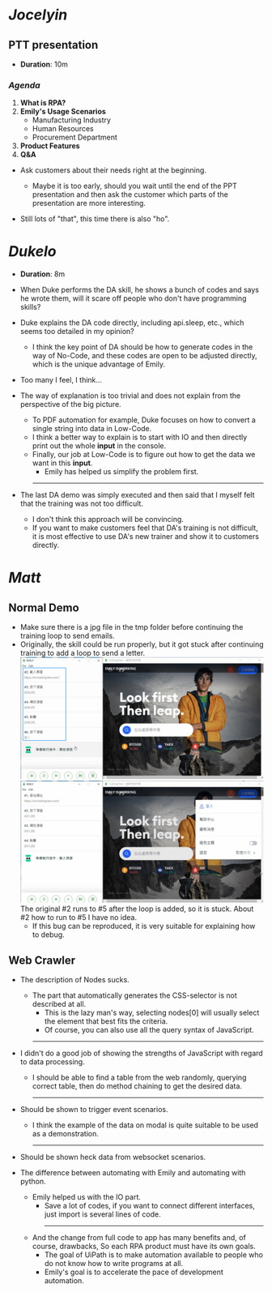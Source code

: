 # **_Jocelyin_**

## **PTT presentation**

- **Duration**: 10m

### **_Agenda_**

1. **What is RPA?**
2. **Emily's Usage Scenarios**
   - Manufacturing Industry
   - Human Resources
   - Procurement Department
3. **Product Features**
4. **Q&A**

- Ask customers about their needs right at the beginning.

  - Maybe it is too early, should you wait until the end of the PPT presentation and then ask the customer which parts of the presentation are more interesting.

- Still lots of "that", this time there is also "ho".

# **_Dukelo_**

- **Duration**: 8m

- When Duke performs the DA skill, he shows a bunch of codes and says he wrote them, will it scare off people who don't have programming skills?
- Duke explains the DA code directly, including api.sleep, etc., which seems too detailed in my opinion?

  - I think the key point of DA should be how to generate codes in the way of No-Code, and these codes are open to be adjusted directly, which is the unique advantage of Emily.

- Too many I feel, I think...

- The way of explanation is too trivial and does not explain from the perspective of the big picture.

  - To PDF automation for example, Duke focuses on how to convert a single string into data in Low-Code.
  - I think a better way to explain is to start with IO and then directly print out the whole **input** in the console.
  - Finally, our job at Low-Code is to figure out how to get the data we want in this **input**.
    - Emily has helped us simplify the problem first.
    ***

- The last DA demo was simply executed and then said that I myself felt that the training was not too difficult.
  - I don't think this approach will be convincing.
  - If you want to make customers feel that DA's training is not difficult, it is most effective to use DA's new trainer and show it to customers directly.

# **_Matt_**

## **Normal Demo**

- Make sure there is a jpg file in the tmp folder before continuing the training loop to send emails.
- Originally, the skill could be run properly, but it got stuck after continuing training to add a loop to send a letter.
  ![alt before](pic/bandicam%202022-09-20%2014-55-37-880.jpg)
  ![alt after](pic/bandicam%202022-09-20%2014-56-09-006.jpg)
  The original #2 runs to #5 after the loop is added, so it is stuck. About #2 how to run to #5 I have no idea.
  - If this bug can be reproduced, it is very suitable for explaining how to debug.

## **Web Crawler**

- The description of Nodes sucks.

  - The part that automatically generates the CSS-selector is not described at all.
    - This is the lazy man's way, selecting nodes[0] will usually select the element that best fits the criteria.
    - Of course, you can also use all the query syntax of JavaScript.
    ***

- I didn't do a good job of showing the strengths of JavaScript with regard to data processing.

  - I should be able to find a table from the web randomly, querying correct table, then do method chaining to get the desired data.

    ***

- Should be shown to trigger event scenarios.

  - I think the example of the data on modal is quite suitable to be used as a demonstration.

    ***

- Should be shown heck data from websocket scenarios.

- The difference between automating with Emily and automating with python.
  - Emily helped us with the IO part.
    - Save a lot of codes, if you want to connect different interfaces, just import is several lines of code.
      ***
  - And the change from full code to app has many benefits and, of course, drawbacks, So each RPA product must have its own goals.
    - The goal of UiPath is to make automation available to people who do not know how to write programs at all.
    - Emily's goal is to accelerate the pace of development automation.
